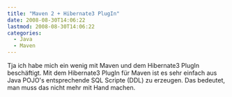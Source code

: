 ```yaml
---
title: "Maven 2 + Hibernate3 PlugIn"
date: 2008-08-30T14:06:22
lastmod: 2008-08-30T14:06:22
categories:
  - Java
  - Maven
---
```

Tja ich habe mich ein wenig mit Maven und dem Hibernate3 PlugIn beschäftigt. Mit dem Hibernate3 PlugIn für Maven ist es sehr einfach aus Java POJO's entsprechende SQL Scripte (DDL) zu erzeugen. Das bedeutet, man muss das nicht mehr mit Hand machen.

